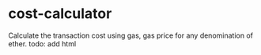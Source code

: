 cost-calculator
==============

Calculate the transaction cost using gas, gas price for any denomination of ether.
todo: add html
